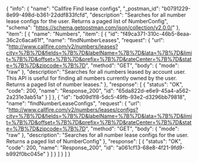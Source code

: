 {
  "info": {
    "name": "Callfire Find lease configs",
    "_postman_id": "b0791229-8e99-498d-b361-22ddf833fcfd",
    "description": "Searches for all number lease configs for the user. Returns a paged list of NumberConfig",
    "schema": "https://schema.getpostman.com/json/collection/v2.0.0/"
  },
  "item": [
    {
      "name": "Numbers",
      "item": [
        {
          "id": "f49ca371-310c-46b5-8eaa-36c2c6aca61f",
          "name": "findNumberLeases",
          "request": {
            "url": "http://www.callfire.com/v2/numbers/leases?city=%7B%7D&fields=%7B%7D&labelName=%7B%7D&lata=%7B%7D&limit=%7B%7D&offset=%7B%7D&prefix=%7B%7D&rateCenter=%7B%7D&state=%7B%7D&zipcode=%7B%7D",
            "method": "GET",
            "body": {
              "mode": "raw"
            },
            "description": "Searches for all numbers leased by account user. This API is useful for finding all numbers currently owned by the user. Returns a paged list of number leases."
          },
          "response": [
            {
              "status": "OK",
              "code": 200,
              "name": "Response_200",
              "id": "65da822d-e6e9-45a4-a562-2a231e3ab51a"
            }
          ]
        },
        {
          "id": "bd09d1f8-5dc5-49fb-93e2-d3296bb79818",
          "name": "findNumberLeaseConfigs",
          "request": {
            "url": "http://www.callfire.com/v2/numbers/leases/configs?city=%7B%7D&fields=%7B%7D&labelName=%7B%7D&lata=%7B%7D&limit=%7B%7D&offset=%7B%7D&prefix=%7B%7D&rateCenter=%7B%7D&state=%7B%7D&zipcode=%7B%7D",
            "method": "GET",
            "body": {
              "mode": "raw"
            },
            "description": "Searches for all number lease configs for the user. Returns a paged list of NumberConfig"
          },
          "response": [
            {
              "status": "OK",
              "code": 200,
              "name": "Response_200",
              "id": "a061cf13-68e8-4f21-9fd9-b992f0bc045e"
            }
          ]
        }
      ]
    }
  ]
}